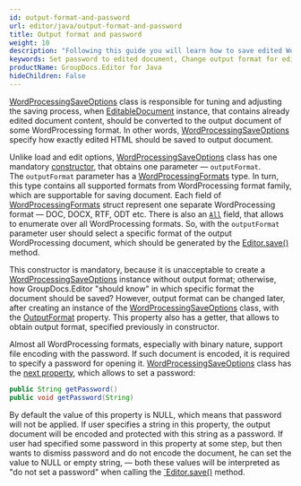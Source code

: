 ```yaml
---
id: output-format-and-password
url: editor/java/output-format-and-password
title: Output format and password
weight: 10
description: "Following this guide you will learn how to save edited Word document with password or change output document format using GroupDocs.Editor for Java features."
keywords: Set password to edited document, Change output format for edited document
productName: GroupDocs.Editor for Java
hideChildren: False
---
```

[WordProcessingSaveOptions](https://reference.groupdocs.com/editor/java/com.groupdocs.editor.options/wordprocessingsaveoptions) class is responsible for tuning and adjusting the saving process, when [EditableDocument](https://reference.groupdocs.com/editor/java/com.groupdocs.editor/editabledocument) instance, that contains already edited document content, should be converted to the output document of some WordProcessing format. In other words, [WordProcessingSaveOptions](https://reference.groupdocs.com/editor/java/com.groupdocs.editor.options/wordprocessingsaveoptions) specify how exactly edited HTML should be saved to output document.

Unlike load and edit options, [WordProcessingSaveOptions](https://reference.groupdocs.com/editor/java/com.groupdocs.editor.options/wordprocessingsaveoptions) class has one mandatory [constructor](https://reference.groupdocs.com/editor/java/com.groupdocs.editor.options/wordprocessingsaveoptions#WordProcessingSaveOptions-com.groupdocs.editor.formats.WordProcessingFormats-), that obtains one parameter — `outputFormat`. The `outputFormat` parameter has a [WordProcessingFormats](https://reference.groupdocs.com/editor/java/com.groupdocs.editor.formats/wordprocessingformats) type. In turn, this type contains all supported formats from WordProcessing format family, which are supportable for saving document. Each field of [WordProcessingFormats](https://reference.groupdocs.com/editor/java/com.groupdocs.editor.formats/wordprocessingformats) struct represent one separate WordProcessing format — DOC, DOCX, RTF, ODT etc. There is also an [`All`](https://reference.groupdocs.com/editor/java/com.groupdocs.editor.formats/wordprocessingformats/#All) field, that allows to enumerate over all WordProcessing formats. So, with the `outputFormat` parameter user should select a specific format of the output WordProcessing document, which should be generated by the [Editor.save()](https://reference.groupdocs.com/editor/java/com.groupdocs.editor/editor#save-com.groupdocs.editor.EditableDocument-java.io.OutputStream-com.groupdocs.editor.options.ISaveOptions-) method.

This constructor is mandatory, because it is unacceptable to create a [WordProcessingSaveOptions](https://reference.groupdocs.com/editor/java/com.groupdocs.editor.options/wordprocessingsaveoptions) instance without output format; otherwise, how GroupDocs.Editor "should know" in which specific format the document should be saved? However, output format can be changed later, after creating an instance of the [WordProcessingSaveOptions](https://reference.groupdocs.com/editor/java/com.groupdocs.editor.options/wordprocessingsaveoptions) class, with the [OutputFormat](https://reference.groupdocs.com/editor/java/com.groupdocs.editor.options/wordprocessingsaveoptions#WordProcessingSaveOptions-com.groupdocs.editor.formats.WordProcessingFormats-) property. This property also has a getter, that allows to obtain output format, specified previously in constructor.

Almost all WordProcessing formats, especially with binary nature, support file encoding with the password. If such document is encoded, it is required to specify a password for opening it. [WordProcessingSaveOptions](https://reference.groupdocs.com/editor/java/com.groupdocs.editor.options/wordprocessingsaveoptions) class has the [next property](https://reference.groupdocs.com/editor/java/com.groupdocs.editor.options/wordprocessingsaveoptions/#getPassword--), which allows to set a password:

```java
public String getPassword()
public void getPassword(String)
```

By default the value of this property is NULL, which means that password will not be applied. If user specifies a string in this property, the output document will be encoded and protected with this string as a password. If user had specified some password in this property at some step, but then wants to dismiss password and do not encode the document, he can set the value to NULL or empty string, — both these values will be interpreted as "do not set a password" when calling the [`Editor.save()](https://reference.groupdocs.com/editor/java/com.groupdocs.editor/editor#save-com.groupdocs.editor.EditableDocument-java.io.OutputStream-com.groupdocs.editor.options.ISaveOptions-) method.

